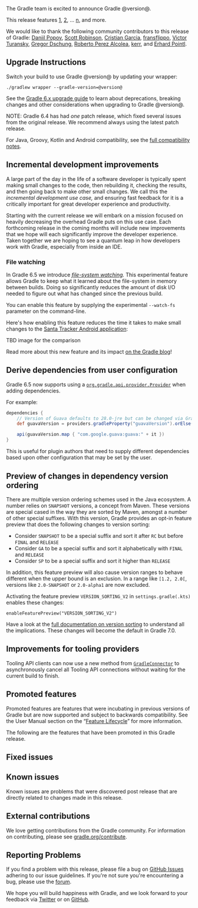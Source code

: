 The Gradle team is excited to announce Gradle @version@.

This release features [1](), [2](), ... [n](), and more.

We would like to thank the following community contributors to this release of Gradle:
[Daniil Popov](https://github.com/int02h),
[Scott Robinson](https://github.com/quad),
[Cristian Garcia](https://github.com/CristianGM),
[fransflippo](https://github.com/fransflippo),
[Victor Turansky](https://github.com/turansky),
[Gregor Dschung](https://github.com/chkpnt),
[Roberto Perez Alcolea](https://github.com/rpalcolea),
[kerr](https://github.com/hepin1989),
and [Erhard Pointl](https://github.com/epeee).
<!-- 
Include only their name, impactful features should be called out separately below.
 [Some person](https://github.com/some-person)
-->

## Upgrade Instructions

Switch your build to use Gradle @version@ by updating your wrapper:

`./gradlew wrapper --gradle-version=@version@`

See the [Gradle 6.x upgrade guide](userguide/upgrading_version_6.html#changes_@baseVersion@) to learn about deprecations, breaking changes and other considerations when upgrading to Gradle @version@. 

NOTE: Gradle 6.4 has had _one_ patch release, which fixed several issues from the original release. We recommend always using the latest patch release.

For Java, Groovy, Kotlin and Android compatibility, see the [full compatibility notes](userguide/compatibility.html).

<!-- Do not add breaking changes or deprecations here! Add them to the upgrade guide instead. --> 

<!-- 
Add release features here!
## 1

details of 1

## 2

details of 2

## n
-->

<a name="incremental-improvements"></a>
## Incremental development improvements

A large part of the day in the life of a software developer is typically spent making small changes to the code, then rebuilding it, checking the results, and then going back to make other small changes.
We call this the _incremental development use case,_ and ensuring fast feedback for it is a critically important for great developer experience and productivity. 

Starting with the current release we will embark on a mission focused on heavily decreasing the overhead Gradle puts on this use case.
Each forthcoming release in the coming months will include new improvements that we hope will each significantly improve the developer experience.
Taken together we are hoping to see a quantum leap in how developers work with Gradle, especially from inside an IDE.

### File watching

In Gradle 6.5 we introduce _[file-system watching](userguide/gradle_daemon.html#sec:daemon_watch_fs)._
This experimental feature allows Gradle to keep what it learned about the file-system in memory between builds.
Doing so significantly reduces the amount of disk I/O needed to figure out what has changed since the previous build.

You can enable this feature by supplying the experimental `--watch-fs` parameter on the command-line.

Here's how enabling this feature reduces the time it takes to make small changes to the [Santa Tracker Android application](https://github.com/gradle/santa-tracker-performance):

TBD image for the comparison

Read more about this new feature and its impact [on the Gradle blog](https://blog.gradle.org)!

<a name="lazy-dependencies"><a>
## Derive dependencies from user configuration

Gradle 6.5 now supports using a [`org.gradle.api.provider.Provider`](javadoc/org/gradle/api/provider/Provider.html) when adding dependencies. 

For example:
```groovy
dependencies {
    // Version of Guava defaults to 28.0-jre but can be changed via Gradle property (-PguavaVersion=...)
    def guavaVersion = providers.gradleProperty("guavaVersion").orElse("28.0-jre")

    api(guavaVersion.map { "com.google.guava:guava:" + it })
}
```

This is useful for plugin authors that need to supply different dependencies based upon other configuration that may be set by the user.

## Preview of changes in dependency version ordering

There are multiple version ordering schemes used in the Java ecosystem.
A number relies on `SNAPSHOT` versions, a concept from Maven.
These versions are special cased in the way they are sorted by Maven, amongst a number of other special suffixes.
With this version, Gradle provides an opt-in feature preview that does the following changes to version sorting:

* Consider `SNAPSHOT` to be a special suffix and sort it after `RC` but before `FINAL` and `RELEASE`
* Consider `GA` to be a special suffix and sort it alphabetically with `FINAL` and `RELEASE`
* Consider `SP` to be a special suffix and sort it higher than `RELEASE`

In addition, this feature preview will also cause version ranges to behave different when the upper bound is an exclusion.
In a range like `[1.2, 2.0[`, versions like `2.0-SNAPSHOT` or `2.0-alpha1` are now excluded.

Activating the feature preview `VERSION_SORTING_V2` in `settings.gradle(.kts)` enables these changes:
```
enableFeaturePreview("VERSION_SORTING_V2")
```

Have a look at the [full documentation on version sorting](userguide/single_versions.html) to understand all the implications.
These changes will become the default in Gradle 7.0.  

## Improvements for tooling providers

Tooling API clients can now use a new method from [`GradleConnector`](javadoc/org/gradle/tooling/GradleConnector.html) to asynchronously cancel all Tooling API connections without waiting for the current build to finish. 

## Promoted features
Promoted features are features that were incubating in previous versions of Gradle but are now supported and subject to backwards compatibility.
See the User Manual section on the “[Feature Lifecycle](userguide/feature_lifecycle.html)” for more information.

The following are the features that have been promoted in this Gradle release.

<!--
### Example promoted
-->

## Fixed issues

## Known issues

Known issues are problems that were discovered post release that are directly related to changes made in this release.

## External contributions

We love getting contributions from the Gradle community. For information on contributing, please see [gradle.org/contribute](https://gradle.org/contribute).

## Reporting Problems

If you find a problem with this release, please file a bug on [GitHub Issues](https://github.com/gradle/gradle/issues) adhering to our issue guidelines. 
If you're not sure you're encountering a bug, please use the [forum](https://discuss.gradle.org/c/help-discuss).

We hope you will build happiness with Gradle, and we look forward to your feedback via [Twitter](https://twitter.com/gradle) or on [GitHub](https://github.com/gradle).
